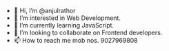 - 👋 Hi, I’m @anjulrathor
- 👀 I’m interested in Web Development.
- 🌱 I’m currently learning JavaScript.
- 💞️ I’m looking to collaborate on Frontend developers.
- 📫 How to reach me mob nos. 9027969808


<!---
anjulrathor/anjulrathor is a ✨ special ✨ repository because its `README.md` (this file) appears on your GitHub profile.
You can click the Preview link to take a look at your changes.
--->

